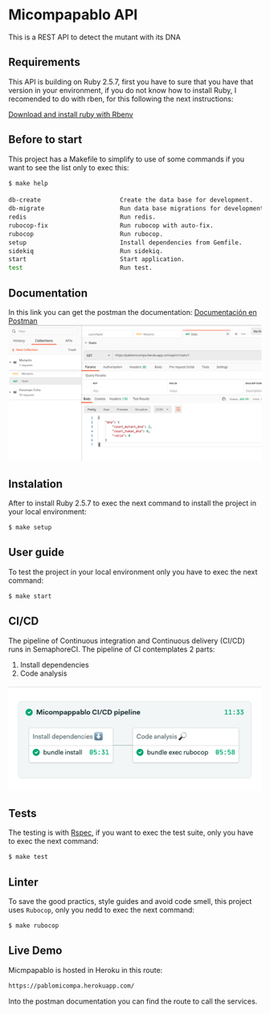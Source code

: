 # Micompapablo API
This is a REST API to detect the mutant with its DNA
## Requirements
This API is building on Ruby 2.5.7, first you have to sure that you have that version in your environment, if you do not know how to install Ruby, I recomended to do with rben, for this following the next instructions:

[Download and install ruby with Rbenv](https://github.com/rbenv/rbenv)

## Before to start
This project has a Makefile to simplify to use of some commands if you want to see the list only to exec this:
```bash
$ make help

db-create                      Create the data base for development.
db-migrate                     Run data base migrations for development.
redis                          Run redis.
rubocop-fix                    Run rubocop with auto-fix.
rubocop                        Run rubocop.
setup                          Install dependencies from Gemfile.
sidekiq                        Run sidekiq.
start                          Start application.
test                           Run test.
```
## Documentation
In this link you can get the postman the documentation: 
[Documentación en Postman](https://documenter.getpostman.com/view/2220937/UVksKDdE)
![Postman Doc](./img/postman-doc.png)
## Instalation
After to install Ruby 2.5.7 to exec the next command to install the project in your local environment:
```bash
$ make setup
```
## User guide
To test the project in your local environment only you have to exec the next command:
```bash
$ make start
```
## CI/CD
The pipeline of Continuous integration and Continuous delivery (CI/CD) runs in SemaphoreCI. The pipeline of CI contemplates 2 parts:
<ol>
<li>Install dependencies</li>
<li>Code analysis</li>
</ol>

![Semaphore](./img/semaphore.png)

## Tests
The testing is with [Rspec](https://rspec.info/), if you want to exec the test suite, only you have to exec the next command:
```bash
$ make test
```
## Linter
To save the good practics, style guides and avoid code smell, this project uses `Rubocop`, only you nedd to exec the next command:
```bash
$ make rubocop
```
## Live Demo
Micmpapablo is hosted in Heroku in this route:
```bash
https://pablomicompa.herokuapp.com/
```
Into the postman documentation you can find the route to call the services.
